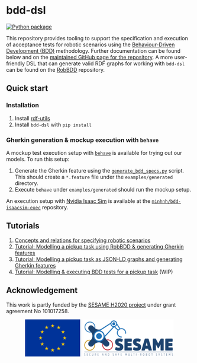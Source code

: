 # bdd-dsl

[![Python package](https://github.com/minhnh/bdd-dsl/actions/workflows/python-package.yml/badge.svg)](https://github.com/minhnh/bdd-dsl/actions/workflows/python-package.yml)

This repository provides tooling to support the specification and execution of acceptance tests for
robotic scenarios using the [Behaviour-Driven Development (BDD)](https://dannorth.net/introducing-bdd/)
methodology. Further documentation can be found below and on the
[maintained GitHub page for the repository](https://secorolab.github.io/bdd-dsl/).
A more user-friendly DSL that can generate valid RDF graphs for working with `bdd-dsl`
can be found on the [RobBDD](https://github.com/minhnh/robbdd) repository.

## Quick start

### Installation

1. Install [rdf-utils](https://github.com/secorolab/rdf-utils/)
1. Install `bdd-dsl` with `pip install`

### Gherkin generation & mockup execution with `behave`

A mockup test execution setup with [`behave`](https://behave.readthedocs.io/en/latest/) is available
for trying out our models. To run this setup:

1. Generate the Gherkin feature using the [`generate_bdd_specs.py`](./examples/generate_bdd_specs.py)
   script. This should create a `*.feature` file under the `examples/generated` directory.
2. Execute `behave` under `examples/generated` should run the mockup setup.

An execution setup with [Nvidia Isaac Sim](https://docs.isaacsim.omniverse.nvidia.com/latest/index.html)
is available at the [`minhnh/bdd-isaacsim-exec`](https://github.com/minhnh/bdd-isaacsim-exec) repository.

## Tutorials

1. [Concepts and relations for specifying robotic scenarios](docs/bdd-concepts.md)
2. [Tutorial: Modelling a pickup task using RobBDD & generating Gherkin features](docs/robbd.md)
3. [Tutorial: Modelling a pickup task as JSON-LD graphs and generating Gherkin features](docs/bdd-tutorial-representation.md)
4. [Tutorial: Modelling & executing BDD tests for a pickup task](docs/bdd-tutorial-execution.md) (WIP)

## Acknowledgement

This work is partly funded by the [SESAME H2020 project](https://www.sesame-project.org/)
under grant agreement No 101017258.

<p style="text-align:center;">
    <img src="docs/assets/img/eu.jpg" alt="EU logo" height="100" style="padding-right:5px;" />
    <img src="docs/assets/img/sesame_logo_tagline.svg" alt="SESAME logo" height="100" />
</p>
